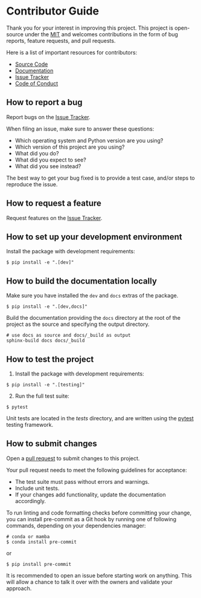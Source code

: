 # Contributor Guide

Thank you for your interest in improving this project.
This project is open-source under the [MIT][License] and
welcomes contributions in the form of bug reports, feature requests, and pull requests.

Here is a list of important resources for contributors:

- [Source Code][Source Code]
- [Documentation][Documentation]
- [Issue Tracker][Issue Tracker]
- [Code of Conduct][Code of Conduct]

[License]: https://opensource.org/licenses/MIT
[Source Code]: https://github.com/Depart-de-Sentier/sentier_glossary
[Documentation]: https://sentier_glossary.readthedocs.io/
[Issue Tracker]: https://github.com/Depart-de-Sentier/sentier_glossary/issues

## How to report a bug

Report bugs on the [Issue Tracker][Issue Tracker].

When filing an issue, make sure to answer these questions:

- Which operating system and Python version are you using?
- Which version of this project are you using?
- What did you do?
- What did you expect to see?
- What did you see instead?

The best way to get your bug fixed is to provide a test case,
and/or steps to reproduce the issue.

## How to request a feature

Request features on the [Issue Tracker][Issue Tracker].

## How to set up your development environment

Install the package with development requirements:

```console
$ pip install -e ".[dev]"
```

## How to build the documentation locally

Make sure you have installed the `dev` and `docs` extras of the package.

```console
$ pip install -e ".[dev,docs]"
```

Build the documentation providing the `docs` directory at the root of the project as the source
and specifying the output directory.

```console
# use docs as source and docs/_build as output
sphinx-build docs docs/_build
```

## How to test the project


1. Install the package with development requirements:

```console
$ pip install -e ".[testing]"
```

2. Run the full test suite:

```console
$ pytest
```


Unit tests are located in the _tests_ directory,
and are written using the [pytest][pytest] testing framework.

[pytest]: https://pytest.readthedocs.io/

## How to submit changes

Open a [pull request] to submit changes to this project.

Your pull request needs to meet the following guidelines for acceptance:

- The test suite must pass without errors and warnings.
- Include unit tests.
- If your changes add functionality, update the documentation accordingly.

To run linting and code formatting checks before committing your change, you can install pre-commit as a Git hook by running one of following commands, depending on your dependencies manager:

```console
# conda or mamba
$ conda install pre-commit
```

or

```
$ pip install pre-commit
```


It is recommended to open an issue before starting work on anything.
This will allow a chance to talk it over with the owners and validate your approach.

[pytest]: https://pytest.readthedocs.io/
[pull request]: https://github.com/Depart-de-Sentier/sentier_glossary/pulls


<!-- github-only -->

[Code of Conduct]: CODE_OF_CONDUCT.md
